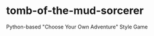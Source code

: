 tomb-of-the-mud-sorcerer
========================

Python-based "Choose Your Own Adventure" Style Game